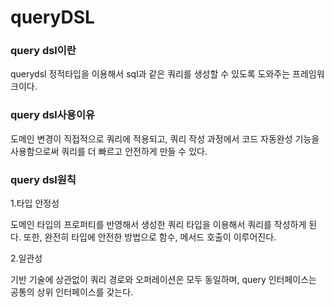 # queryDSL

### query dsl이란

querydsl 정적타입을 이용해서 sql과 같은 쿼리를 생성할 수 있도록 도와주는 프레임워크이다.

### query dsl사용이유

도메인 변경이 직접적으로 쿼리에 적용되고, 쿼리 작성 과정에서 코드 자동완성 기능을 사용함으로써 쿼리를 더 빠르고 안전하게 만들 수 있다.

### query dsl원칙

1.타입 안정성

도메인 타입의 프로퍼티를 반영해서 생성한 쿼리 타입을 이용해서 쿼리를 작성하게 된다. 또한, 완전히 타입에 안전한 방법으로 함수, 메서드 호출이 이루어진다.

2.일관성

기반 기술에 상관없이 쿼리 경로와 오퍼레이션은 모두 동일하며, query 인터페이스는 공통의 상위 인터페이스를 갖는다.